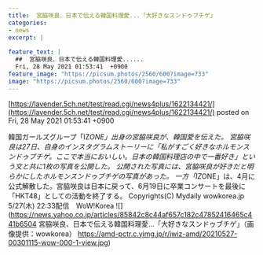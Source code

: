 ```yaml
---
title:  宮脇咲良、日本で伝える韓国料理愛...「大好きなスンドゥブチゲ」 
categories:
- news
excerpt: |
  
feature_text: |
  ##  宮脇咲良、日本で伝える韓国料理愛......
  Fri, 28 May 2021 01:53:41  +0900
feature_image: "https://picsum.photos/2560/600?image=733"
image: "https://picsum.photos/2560/600?image=733"
---
```


[https://lavender.5ch.net/test/read.cgi/news4plus/1622134421/](https://lavender.5ch.net/test/read.cgi/news4plus/1622134421/)
posted on Fri, 28 May 2021 01:53:41  +0900

<!--more-->

韓国ガールズグループ「IZ*ONE」出身の宮脇咲良が、韓国愛を伝えた。 宮脇咲良は27日、自身のインスタグラムストーリーに「私がすごく好きなホルモンスンドゥブチゲ。ここで本当においしい。日本の韓国料理店の中で一番好き」という文と共に1枚の写真を公開した。 公開された写真には、宮脇咲良が好きだと明らかにしたホルモンスンドゥブチゲの写真があった。 一方「IZ*ONE」は、4月に公式解散した。宮脇咲良は日本に戻って、6月19日に卒業コンサートを最後に「HKT48」としての活動を終了する。 Copyrights(C) Mydaily wowkorea.jp 5/27(木) 22:33配信　WoW!Korea ![](https://news.yahoo.co.jp/articles/85842c8c44af657c182c47852416465c441b6504 宮脇咲良、日本で伝える韓国料理愛...「大好きなスンドゥブチゲ」（画像提供：wowkorea） https://amd-pctr.c.yimg.jp/r/iwiz-amd/20210527-00301115-wow-000-1-view.jpg)
